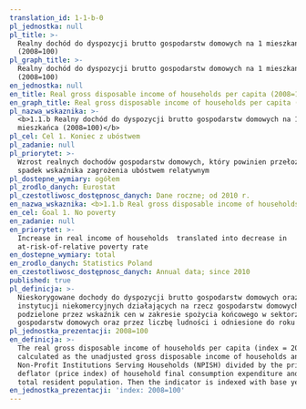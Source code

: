 ```yaml
---
translation_id: 1-1-b-0
pl_jednostka: null
pl_title: >-
  Realny dochód do dyspozycji brutto gospodarstw domowych na 1 mieszkańca
  (2008=100)
pl_graph_title: >-
  Realny dochód do dyspozycji brutto gospodarstw domowych na 1 mieszkańca
  (2008=100)
en_jednostka: null
en_title: Real gross disposable income of households per capita (2008=100)
en_graph_title: Real gross disposable income of households per capita (2008=100)
pl_nazwa_wskaznika: >-
  <b>1.1.b Realny dochód do dyspozycji brutto gospodarstw domowych na 1
  mieszkańca (2008=100)</b>
pl_cel: Cel 1. Koniec z ubóstwem
pl_zadanie: null
pl_priorytet: >-
  Wzrost realnych dochodów gospodarstw domowych, który powinien przełożyć się na
  spadek wskaźnika zagrożenia ubóstwem relatywnym
pl_dostepne_wymiary: ogółem
pl_zrodlo_danych: Eurostat
pl_czestotliwosc_dostępnosc_danych: Dane roczne; od 2010 r.
en_nazwa_wskaznika: <b>1.1.b Real gross disposable income of households per capita (2008=100)</b>
en_cel: Goal 1. No poverty
en_zadanie: null
en_priorytet: >-
  Increase in real income of households  translated into decrease in
  at-risk-of-relative poverty rate
en_dostepne_wymiary: total
en_zrodlo_danych: Statistics Poland
en_czestotliwosc_dostępnosc_danych: Annual data; since 2010
published: true
pl_definicja: >-
  Nieskorygowane dochody do dyspozycji brutto gospodarstw domowych oraz
  instytucji niekomercyjnych działających na rzecz gospodarstw domowych,
  podzielone przez wskaźnik cen w zakresie spożycia końcowego w sektorze
  gospodarstw domowych oraz przez liczbę ludności i odniesione do roku 2008.
pl_jednostka_prezentacji: 2008=100
en_definicja: >-
  The real gross disposable income of households per capita (index = 2008) is
  calculated as the unadjusted gross disposable income of households and
  Non-Profit Institutions Serving Households (NPISH) divided by the price
  deflator (price index) of household final consumption expenditure and by the
  total resident population. Then the indicator is indexed with base year 2008.
en_jednostka_prezentacji: 'index: 2008=100'
---
```

